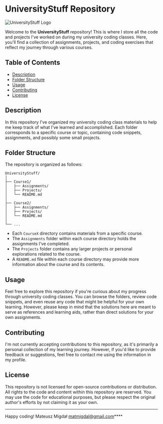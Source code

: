 # UniversityStuff Repository

![UniversityStuff Logo](https://upload.wikimedia.org/wikipedia/commons/thumb/5/54/Herb_Uniwersytetu_Jagiello%C5%84skiego.svg/100px-Herb_Uniwersytetu_Jagiello%C5%84skiego.svg.png)

Welcome to the **UniversityStuff** repository! This is where I store all the code and projects I've worked on during my university coding classes. Here, you'll find a collection of assignments, projects, and coding exercises that reflect my journey through various courses.

## Table of Contents

- [Description](#description)
- [Folder Structure](#folder-structure)
- [Usage](#usage)
- [Contributing](#contributing)
- [License](#license)

## Description

In this repository I've organized my university coding class materials to help me keep track of what I've learned and accomplished. Each folder corresponds to a specific course or topic, containing code snippets, assignments, and possibly some small projects.

## Folder Structure

The repository is organized as follows:

```
UniversityStuff/
│
├── Course1/
│   ├── Assignments/
│   ├── Projects/
│   └── README.md
│
├── Course2/
│   ├── Assignments/
│   ├── Projects/
│   └── README.md
│
└── ...
```

- Each `CourseX` directory contains materials from a specific course.
- The `Assignments` folder within each course directory holds the assignments I've completed.
- The `Projects` folder contains any larger projects or personal explorations related to the course.
- A `README.md` file within each course directory may provide more information about the course and its contents.

## Usage

Feel free to explore this repository if you're curious about my progress through university coding classes. You can browse the folders, review code snippets, and even reuse any code that might be helpful for your own learning. However, please keep in mind that the solutions here are meant to serve as references and learning aids, rather than direct solutions for your own assignments.

## Contributing

I'm not currently accepting contributions to this repository, as it's primarily a personal collection of my learning journey. However, if you'd like to provide feedback or suggestions, feel free to contact me using the information in my profile.

## License

This repository is not licensed for open-source contributions or distribution. All rights to the code and content within this repository are reserved. You may use the code for educational purposes, but please respect the original author's efforts by not claiming it as your own.

---

Happy coding!
Mateusz Migdał
matmigdal@gmail.com****
